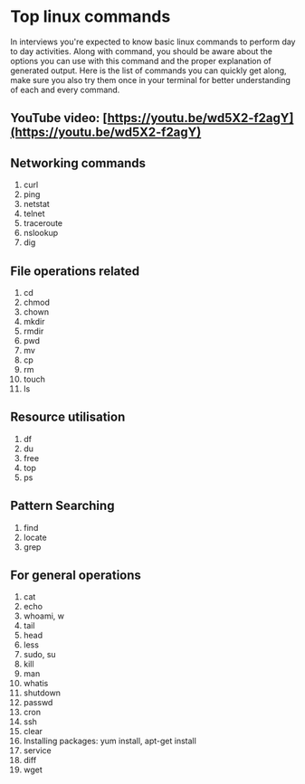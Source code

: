 # Top linux commands
In interviews you're expected to know basic linux commands to perform day to day activities. Along with command, you should be aware about the options you can use with this command and the proper explanation of generated output. Here is the list of commands you can quickly get along, make sure you also try them once in your terminal for better understanding of each and every command. 

## YouTube video: [https://youtu.be/wd5X2-f2agY](https://youtu.be/wd5X2-f2agY)

## Networking commands
1. curl
2. ping
3. netstat
4. telnet
5. traceroute
6. nslookup
7. dig

## File operations related
1. cd
2. chmod
3. chown
3. mkdir
4. rmdir
4. pwd
5. mv
6. cp
7. rm
8. touch
9. ls

## Resource utilisation
1. df
2. du
3. free
4. top
5. ps

## Pattern Searching
1. find
2. locate
3. grep

## For general operations
1. cat
2. echo
3. whoami, w
4. tail
5. head
6. less
7. sudo, su
8. kill
9. man
10. whatis
11. shutdown
12. passwd
13. cron
14. ssh
15. clear
16. Installing packages: yum install, apt-get install
17. service
18. diff
19. wget
